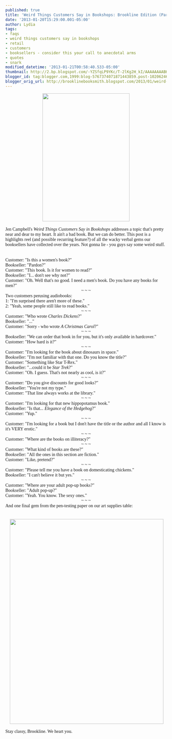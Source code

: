 ```yaml
---
published: true
title: 'Weird Things Customers Say in Bookshops: Brookline Edition (Part 1?)'
date: '2013-01-20T15:29:00.001-05:00'
author: Lydia
tags:
- faqs
- weird things customers say in bookshops
- retail
- customers
- booksellers - consider this your call to anecdotal arms
- quotes
- snark
modified_datetime: '2013-01-21T00:58:40.533-05:00'
thumbnail: http://2.bp.blogspot.com/-YZSfqLP9YKc/T-2lKg2H_kI/AAAAAAAABHU/5b8jyJKl7uE/s72-c/tbm_bookshop-cover-front-v1.jpg
blogger_id: tag:blogger.com,1999:blog-5767374071871443859.post-1020624643385879184
blogger_orig_url: http://brooklinebooksmith.blogspot.com/2013/01/weird-things-customers-say-in-bookshops.html
---
```


<div class="separator" style="clear: both; text-align: center;"><a href="http://2.bp.blogspot.com/-YZSfqLP9YKc/T-2lKg2H_kI/AAAAAAAABHU/5b8jyJKl7uE/s1600/tbm_bookshop-cover-front-v1.jpg" imageanchor="1" style="margin-left: 1em; margin-right: 1em;"><img border="0" height="400" src="http://2.bp.blogspot.com/-YZSfqLP9YKc/T-2lKg2H_kI/AAAAAAAABHU/5b8jyJKl7uE/s400/tbm_bookshop-cover-front-v1.jpg" width="272" /></a></div><br /><span style="font-family: Georgia, &quot;Times New Roman&quot;, serif;">Jen Campbell's <i>Weird Things Customers Say in Bookshops</i> addresses a topic that's pretty near and dear to my heart. It ain't a bad book. But we can do better.&nbsp;This post&nbsp;is a highlights reel (and possible recurring feature?) of all the wacky verbal gems our booksellers have collected over the years. Not gonna lie&nbsp;- you guys say some weird stuff.</span><br /><span style="font-family: Georgia, &quot;Times New Roman&quot;, serif;"><br /></span><span style="font-family: Georgia, &quot;Times New Roman&quot;, serif;"><br /></span><span style="font-family: Georgia, &quot;Times New Roman&quot;, serif;">Customer: "Is this a women's book?"</span><br /><span style="font-family: Georgia, &quot;Times New Roman&quot;, serif;">Bookseller: "Pardon?"</span><br /><span style="font-family: Georgia, &quot;Times New Roman&quot;, serif;">Customer: "This book. Is it for women to read?"</span><br /><span style="font-family: Georgia, &quot;Times New Roman&quot;, serif;">Bookseller: "I... don't see why not?"</span><br /><span style="font-family: Georgia, &quot;Times New Roman&quot;, serif;">Customer: "Oh. Well that's no good. I need a men's book. Do you have any books for men?"</span><br /><div style="text-align: center;"><span style="font-family: Georgia, &quot;Times New Roman&quot;, serif;">~ ~&nbsp;~</span></div><div style="text-align: center;"></div><span style="font-family: Georgia, &quot;Times New Roman&quot;, serif;">Two customers perusing audiobooks:</span><br /><span style="font-family: Georgia, &quot;Times New Roman&quot;, serif;">1: "I'm surprised there aren't more of these."</span><br /><span style="font-family: Georgia, &quot;Times New Roman&quot;, serif;">2: "Yeah, some people still like to read books."</span><br /><div style="text-align: center;"><span style="font-family: Georgia, &quot;Times New Roman&quot;, serif;">~ ~ ~</span></div><div style="text-align: center;"></div><span style="font-family: Georgia, &quot;Times New Roman&quot;, serif;">Customer: "Who wrote <i>Charles Dickens</i>?"</span><br /><span style="font-family: Georgia, &quot;Times New Roman&quot;, serif;">Bookseller: "..."</span><br /><span style="font-family: Georgia, &quot;Times New Roman&quot;, serif;">Customer: "Sorry - who wrote <i>A Christmas Carol</i>?"</span><br /><div style="text-align: center;"><span style="font-family: Georgia, &quot;Times New Roman&quot;, serif;">~ ~ ~</span></div><span style="font-family: Georgia, &quot;Times New Roman&quot;, serif;">Bookseller: "We can order that book in for you, but it's only available in hardcover."</span><br /><span style="font-family: Georgia, &quot;Times New Roman&quot;, serif;">Customer: "How hard is it?"</span><br /><div style="text-align: center;"><span style="font-family: Georgia, &quot;Times New Roman&quot;, serif;">~ ~ ~</span></div><div style="text-align: center;"></div><span style="font-family: Georgia, &quot;Times New Roman&quot;, serif;">Customer: "I'm looking for the book about dinosaurs in space."</span><br /><span style="font-family: Georgia, &quot;Times New Roman&quot;, serif;">Bookseller: "I'm not familiar with that one. Do you know the title?"</span><br /><span style="font-family: Georgia, &quot;Times New Roman&quot;, serif;">Customer: "Something like Star T-Rex."</span><br /><span style="font-family: Georgia, &quot;Times New Roman&quot;, serif;">Bookseller: "...could it be <i>Star Trek</i>?"&nbsp;</span><br /><span style="font-family: Georgia, &quot;Times New Roman&quot;, serif;">Customer: "Oh. I guess. That's not nearly as cool, is it?"</span><br /><div style="text-align: center;"><span style="font-family: Georgia, &quot;Times New Roman&quot;, serif;">~ ~ ~</span></div><span style="font-family: Georgia, &quot;Times New Roman&quot;, serif;">Customer: "Do you give discounts for good looks?"</span><br /><span style="font-family: Georgia, &quot;Times New Roman&quot;, serif;">Bookseller: "You're not my type."</span><br /><span style="font-family: Georgia, &quot;Times New Roman&quot;, serif;">Customer: "That line always works at the library."</span><br /><div style="text-align: center;"><span style="font-family: Georgia, &quot;Times New Roman&quot;, serif;">~ ~ ~</span></div><span style="font-family: Georgia, &quot;Times New Roman&quot;, serif;">Customer: "I'm looking for that new hippopotamus book."</span><br /><span style="font-family: Georgia, &quot;Times New Roman&quot;, serif;">Bookseller: "Is that... <i>Elegance of the Hedgehog</i>?"</span><br /><span style="font-family: Georgia, &quot;Times New Roman&quot;, serif;">Customer: "Yup."</span><br /><div style="text-align: center;"><span style="font-family: Georgia, &quot;Times New Roman&quot;, serif;">~ ~ ~</span></div><span style="font-family: Georgia, &quot;Times New Roman&quot;, serif;">Customer: "I'm looking for a book but&nbsp;I don't have the title or the author and all I know is it's VERY erotic."</span><br /><div style="text-align: center;"><span style="font-family: Georgia, &quot;Times New Roman&quot;, serif;">~ ~ ~</span></div><div style="text-align: left;"><span style="font-family: Georgia, &quot;Times New Roman&quot;, serif;">Customer: "Where are the books on illiteracy?"</span></div><div style="text-align: center;"><span style="font-family: Georgia, &quot;Times New Roman&quot;, serif;"><span style="font-family: Georgia, &quot;Times New Roman&quot;, serif;">~ ~ ~</span></span></div><span style="font-family: Georgia, &quot;Times New Roman&quot;, serif;"></span><span style="font-family: Georgia, &quot;Times New Roman&quot;, serif;">Customer: "What kind of books are these?"</span><br /><div><span style="font-family: Georgia, &quot;Times New Roman&quot;, serif;">Bookseller: "All the ones in this section are fiction."</span><br /><span style="font-family: Georgia, &quot;Times New Roman&quot;, serif;">Customer: "Like, pretend?"</span><br /><div style="text-align: center;"><span style="font-family: Georgia, &quot;Times New Roman&quot;, serif;">~ ~ ~</span></div><div style="text-align: left;"><span style="font-family: Georgia;">Customer: "Please tell me you have a book on domesticating chickens." </span></div><div style="text-align: left;"><span style="font-family: Georgia;">Bookseller: "I can't believe it but yes."</span></div><div style="text-align: center;"><span style="font-family: Georgia, &quot;Times New Roman&quot;, serif;"><span style="font-family: Georgia, &quot;Times New Roman&quot;, serif;">~ ~ ~</span></span></div><span style="font-family: Georgia, &quot;Times New Roman&quot;, serif;"></span><span style="font-family: Georgia, &quot;Times New Roman&quot;, serif;">Customer: "Where are your adult pop-up books?"</span></div><div><span style="font-family: Georgia, &quot;Times New Roman&quot;, serif;">Bookseller: "Adult pop-up?"</span><br /><span style="font-family: Georgia, &quot;Times New Roman&quot;, serif;">Customer: "Yeah. You know. The sexy ones."</span><br /><div style="text-align: center;"><span style="font-family: Georgia, &quot;Times New Roman&quot;, serif;"><span style="font-family: Georgia, &quot;Times New Roman&quot;, serif;">~ ~ ~</span></span></div><div style="text-align: center;"><div style="text-align: left;"><span style="font-family: Georgia, &quot;Times New Roman&quot;, serif;">And one final gem from the pen-testing paper on our art supplies table:</span></div><div style="text-align: left;"><span style="font-family: Georgia, &quot;Times New Roman&quot;, serif;"><br /></span></div></div><span style="font-family: Georgia, &quot;Times New Roman&quot;, serif;"></span><br /><div style="text-align: center;"><div class="separator" style="clear: both; text-align: center;"><span style="font-family: Georgia, &quot;Times New Roman&quot;, serif;"><a href="http://3.bp.blogspot.com/-zM51D41lmNg/UPxRGCPpu3I/AAAAAAAAADA/86CL_Brh3Uw/s1600/photo+(4).JPG" imageanchor="1" style="margin-left: 1em; margin-right: 1em;"><img border="0" height="640" src="http://3.bp.blogspot.com/-zM51D41lmNg/UPxRGCPpu3I/AAAAAAAAADA/86CL_Brh3Uw/s640/photo+(4).JPG" width="480" /></a></span></div><span style="font-family: Georgia, &quot;Times New Roman&quot;, serif;"><br /></span></div><span style="font-family: Georgia, &quot;Times New Roman&quot;, serif;"></span><span style="font-family: Georgia, &quot;Times New Roman&quot;, serif;">Stay classy, Brookline. We heart you.</span></div>